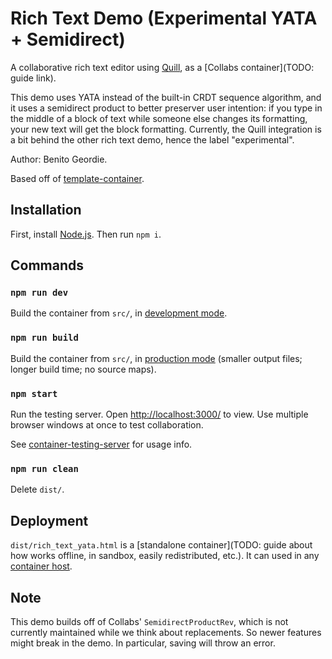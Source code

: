 # Rich Text Demo (Experimental YATA + Semidirect)

A collaborative rich text editor using [Quill](https://quilljs.com/), as a [Collabs container](TODO: guide link).

This demo uses YATA instead of the built-in CRDT sequence algorithm, and it uses a semidirect product to better preserver user intention: if you type in the middle of a block of text while someone else changes its formatting, your new text will get the block formatting. Currently, the Quill integration is a bit behind the other rich text demo, hence the label "experimental".

Author: Benito Geordie.

Based off of [template-container](TODO).

## Installation

First, install [Node.js](https://nodejs.org/). Then run `npm i`.

## Commands

### `npm run dev`

Build the container from `src/`, in [development mode](https://webpack.js.org/guides/development/).

### `npm run build`

Build the container from `src/`, in [production mode](https://webpack.js.org/guides/production/) (smaller output files; longer build time; no source maps).

### `npm start`

Run the testing server. Open [http://localhost:3000/](http://localhost:3000/) to view. Use multiple browser windows at once to test collaboration.

See [container-testing-server](TODO) for usage info.

### `npm run clean`

Delete `dist/`.

## Deployment

`dist/rich_text_yata.html` is a [standalone container](TODO: guide about how works offline, in sandbox, easily redistributed, etc.). It can used in any [container host](TODO).

## Note

This demo builds off of Collabs' `SemidirectProductRev`, which is not currently maintained while we think about replacements. So newer features might break in the demo. In particular, saving will throw an error.
